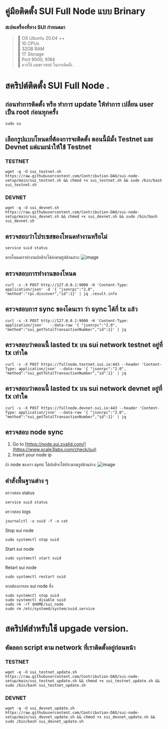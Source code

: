 # คู่มือติดตั้ง SUI Full Node แบบ Brinary

### สเปคเครื่องที่ทาง SUI กำหนดมา
>:black_square_button: OS Ubuntu 20.04 ++<br>
>:black_square_button: 10 CPUs<br>
>:black_square_button: 32GB RAM<br>
>:black_square_button: 1T Storage<br>
>:black_square_button: Port 9000, 9184<br>
>:black_square_button: ควรใช้ user root ในการติดตั้ง .<br>








# สคริปต์ติดตั้ง SUI Full Node .

## ก่อนทำการติดตั้ง หรือ ทำการ update ให้ทำการ เปลี่ยน user เป็น root ก่อนทุกครั้ง 

```
sudo su
```

## เลือกรูปแบบโหนดที่ต้องการจะติดตั้ง ตอนนี้มีมั้ง Testnet และ Devnet แต่แนะนำให้ใช้ Testnet

### TESTNET

```
wget -q -O sui_testnet.sh https://raw.githubusercontent.com/Contribution-DAO/sui-node-setup/main/sui_testnet.sh && chmod +x sui_testnet.sh && sudo /bin/bash sui_testnet.sh
```



### DEVNET

```
wget -q -O sui_devnet.sh https://raw.githubusercontent.com/Contribution-DAO/sui-node-setup/main/sui_devnet.sh && chmod +x sui_devnet.sh && sudo /bin/bash sui_devnet.sh
```

## ตรวจสอบว่าโปรเซสของโหนดทำงานหรือไม่
```
service suid status
```
หากโหนดเราทำงานปกติจะได้ค่าตามรูปด้านล่าง:
![image](https://user-images.githubusercontent.com/83507970/178087315-579d82a4-1c19-4d1a-8b7a-7b74823dc917.png)


## ตรวจสอบการทำงานของโหนด
```
curl -s -X POST http://127.0.0.1:9000 -H 'Content-Type: application/json' -d '{ "jsonrpc":"2.0", "method":"rpc.discover","id":1}' | jq .result.info
```

## ตรวจสอบการ sync ของโดนเรา ว่า sync ได้กี่ tx แล้ว
```
curl -s -X POST http://127.0.0.1:9000 -H 'Content-Type: application/json'   --data-raw '{ "jsonrpc":"2.0", "method":"sui_getTotalTransactionNumber","id":1}' | jq 
```

## ตรวจสอบว่าตอนนี้ lasted tx บน sui network testnet อยู่ที่ tx เท่าใด
```
curl -s -X POST https://fullnode.testnet.sui.io:443 --header 'Content-Type: application/json' --data-raw '{ "jsonrpc":"2.0", "method":"sui_getTotalTransactionNumber","id":1}' | jq 
```

## ตรวจสอบว่าตอนนี้ lasted tx บน sui network devnet อยู่ที่ tx เท่าใด
```
curl -s -X POST https://fullnode.devnet.sui.io:443 --header 'Content-Type: application/json' --data-raw '{ "jsonrpc":"2.0", "method":"sui_getTotalTransactionNumber","id":1}' | jq 
```





## ตรวจสอบ node sync 
1) Go to  [https://node.sui.zvalid.com/](https://www.scale3labs.com/check/sui)
2) Insert your node ip

ถ้า node ของเรา sync ได้ปกติจะได้ประมาณรูปด้านล่าง:
![image](https://user-images.githubusercontent.com/83507970/214762796-528f77c1-1448-43a8-8169-c37b9dd3be8f.png)


## คำสั่งพื้นฐานต่าง ๆ
ตรวจสอบ status
```
service suid status
```

ตรวจสอบ logs
```
journalctl -u suid -f -o cat
```

Stop sui node 
```
sudo systemctl stop suid
```

Start sui node 
```
sudo systemctl start suid
```


Retart sui node 
```
sudo systemctl restart suid
```

หากต้องการลบ sui node ทิ้ง
```
sudo systemctl stop suid
sudo systemctl disable suid
sudo rm -rf $HOME/sui_node
sudo rm /etc/systemd/system/suid.service
```

# สคริปต์สำหรับใช้ upgade version.
## คัดลอก script ตาม network ที่เราติดตั้งอยู่ก่อนหน้า

### TESTNET

```
wget -q -O sui_testnet_update.sh https://raw.githubusercontent.com/Contribution-DAO/sui-node-setup/main/sui_testnet_update.sh && chmod +x sui_testnet_update.sh && sudo /bin/bash sui_testnet_update.sh
```



### DEVNET

```
wget -q -O sui_devnet_update.sh https://raw.githubusercontent.com/Contribution-DAO/sui-node-setup/main/sui_devnet_update.sh && chmod +x sui_devnet_update.sh && sudo /bin/bash sui_devnet_update.sh
```

